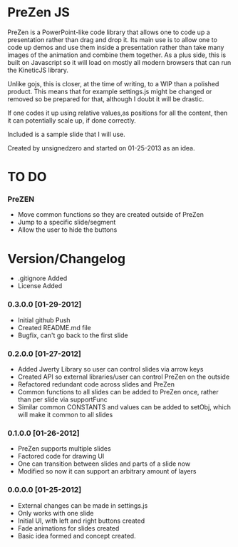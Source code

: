 # PreZen JS #

PreZen is a PowerPoint-like code library that allows one to code up a 
presentation rather than drag and drop it. Its main use is to allow one to
code up demos and use them inside a presentation rather than take many
images of the animation and combine them together. As a plus side,
this is built on Javascript so it will load on mostly all modern browsers
that can run the KineticJS library.

Unlike gojs, this is closer, at the time of writing, to a WIP than a polished
product. This means that for example settings.js might be changed or removed
so be prepared for that, although I doubt it will be drastic.

If one codes it up using relative values,as positions for all the content,
then it can potentially scale up, if done correctly.

Included is a sample slide that I will use.

Created by unsignedzero and started on 01-25-2013 as an idea.

# TO DO #
### PreZEN #

* Move common functions so they are created outside of PreZen
* Jump to a specific slide/segment
* Allow the user to hide the buttons

# Version/Changelog #

* .gitignore Added
* License Added

### 0.3.0.0 [01-29-2012] #

* Initial github Push
* Created README.md file
* Bugfix, can't go back to the first slide

### 0.2.0.0 [01-27-2012] #

* Added Jwerty Library so user can control slides via arrow keys
* Created API so external libraries/user can control PreZen on the outside
* Refactored redundant code across slides and PreZen
* Common functions to all slides can be added to PreZen once, rather 
  than per slide via supportFunc
* Similar common CONSTANTS and values can be added to setObj, which will
  make it common to all slides

### 0.1.0.0 [01-26-2012] #

* PreZen supports multiple slides
* Factored code for drawing UI
* One can transition between slides and parts of a slide now
* Modified so now it can support an arbitrary amount of layers

### 0.0.0.0 [01-25-2012] #

* External changes can be made in settings.js
* Only works with one slide
* Initial UI, with left and right buttons created
* Fade animations for slides created
* Basic idea formed and concept created.
